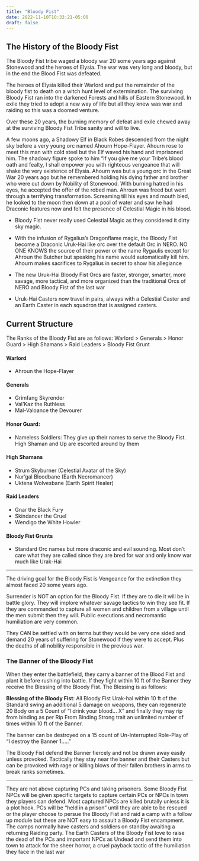 ```yaml
---
title: "Bloody Fist"
date: 2022-11-10T10:33:21-05:00
draft: false
---
```


## The History of the Bloody Fist

The Bloody Fist tribe waged a bloody war 20 some years ago against Stonewood and the heroes of Elysia. The war was very long and bloody, but in the end the Blood Fist was defeated. 

The heroes of Elysia killed their Warlord and put the remainder of the bloody fist to death on a witch hunt level of extermination. The surviving Bloody Fist ran into the darkened Forests and hills of Eastern Stonewood. In exile they tried to adopt a new way of life but all they knew was war and raiding so this was a doomed venture.

Over these 20 years, the burning memory of defeat and exile chewed away at the surviving Bloody Fist Tribe sanity and will to live. 



A few moons ago, a Shadowy Elf in Black Robes descended from the night sky before a very young orc named Ahourn Hope-Flayer. Ahourn rose to meet this man with cold steel but the Elf waved his hand and imprisoned him. The shadowy figure spoke to him “If you give me your Tribe’s blood oath and fealty, I shall empower you with righteous vengeance that will shake the very existence of Elysia. Ahourn was but a young orc in the Great War 20 years ago but he remembered holding his dying father and brother who were cut down by Nobility of Stonewood. With burning hatred in his eyes, he accepted the offer of the robed man. Ahroun was freed but went through a terrifying transformation. Screaming till his eyes and mouth bled, he looked to the moon then down at a pool of water and saw he had Draconic features now and felt the presence of Celestial Magic in his blood.

- Bloody Fist never really used Celestial Magic as they considered it dirty sky magic.
- With the infusion of Rygalius’s Dragonflame magic, the Bloody Fist become a Draconic Uruk-Hai like orc over the default Orc in NERO. NO ONE KNOWS the source of their power or the name Rygaulis except for Ahroun the Butcher but speaking his name would automatically kill him. Ahourn makes sacrifices to Rygalius in secret to show his allegiance

- The new Uruk-Hai Bloody Fist Orcs are faster, stronger, smarter, more savage, more tactical, and more organized than the traditional Orcs of NERO and Bloody Fist of the last war

- Uruk-Hai Casters now travel in pairs, always with a Celestial Caster and an Earth Caster in each squadron that is assigned casters.

## Current Structure

The Ranks of the Bloody Fist are as follows: Warlord > Generals > Honor Guard > High Shamans > Raid Leaders > Bloody Fist Grunt

#### Warlord

- Ahroun the Hope-Flayer

#### Generals

- Grimfang Skyrender
- Val’Kaz the Ruthless
- Mal-Valoance the Devourer

#### Honor Guard: 

- Nameless Soldiers: They give up their names to serve the Bloody Fist. High Shaman and Up are escorted around by them


#### High Shamans

- Strum Skyburner (Celestial Avatar of the Sky)
- Nur’gal Bloodbane (Earth Necromancer)
- Uktena Wolvesbane (Earth Spirit Healer)

#### Raid Leaders

- Gnar the Black Fury
- Skindancer the Cruel
- Wendigo the White Howler

#### Bloody Fist Grunts

- Standard Orc names but more draconic and evil sounding. Most don’t care what they are called since they are bred for war and only know war much like Urak-Hai


---

The driving goal for the Bloody Fist is Vengeance for the extinction they almost faced 20 some years ago.

Surrender is NOT an option for the Bloody Fist. If they are to die it will be in battle glory. They will implore whatever savage tactics to win they see fit. If they are commanded to capture all women and children from a village until the men submit then they will. Public executions and necromantic humiliation are very common.

They CAN be settled with on terms but they would be very one sided and demand 20 years of suffering for Stonewood if they were to accept. Plus the deaths of all nobility responsible in the previous war.

### The Banner of the Bloody Fist

When they enter the battlefield, they carry a banner of the Blood Fist and plant it before rushing into battle. If they fight within 10 ft of the Banner they receive the Blessing of the Bloody Fist. The Blessing is as follows:

**Blessing of the Bloody Fist**: All Bloody Fist Urak-hai within 10 ft of the Standard swing an additional 5 damage on weapons, they can regenerate 20 Body on a 5 Count of “I drink your blood... X” and finally they may rip from binding as per Rip From Binding Strong trait an unlimited number of times within 10 ft of the Banner.

The banner can be destroyed on a 15 count of Un-Interrupted Role-Play of “I destroy the Banner 1.....” 

The Bloody Fist defend the Banner fiercely and not be drawn away easily unless provoked. Tactically they stay near the banner and their Casters but can be provoked with rage or killing blows of their fallen brothers in arms to break ranks sometimes.

---

They are not above capturing PCs and taking prisoners. Some Bloody Fist NPCs will be given specific targets to capture certain PCs or NPCs in town they players can defend. Most captured NPCs are killed brutally unless it is a plot hook. PCs will be “held in a prison” until they are able to be rescued or the player choose to persue the Bloody Fist and raid a camp with a follow up module but these are NOT easy to assault a Bloody Fist encampment. The camps normally have casters and soldiers on standby awaiting a returning Raiding party. The Earth Casters of the Bloody Fist love to raise the dead of the PCs and important NPCs as Undead and send them into town to attack for the sheer horror, a cruel payback tactic of the humiliation they face in the last war